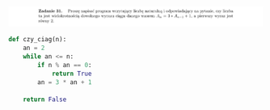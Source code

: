 ![Zadanie 31](../../srt/zbior_zadan/31.png)
```python
def czy_ciag(n):
    an = 2
    while an <= n:
        if n % an == 0:
            return True
        an = 3 * an + 1

    return False



```
